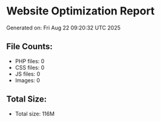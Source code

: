 # Website Optimization Report
Generated on: Fri Aug 22 09:20:32 UTC 2025

## File Counts:
- PHP files: 0
- CSS files: 0
- JS files: 0
- Images: 0

## Total Size:
- Total size: 116M
